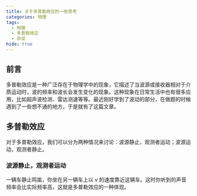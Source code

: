 ```yaml
---
title: 关于多普勒效应的一些思考
categories: 物理
tags:
  - 物理
  - 多普勒效应
  - 杂谈
hide: true
---
```


## 前言

多普勒效应是一种广泛存在于物理学中的现象，它描述了当波源或接收器相对于介质运动时，波的频率和波长会发生变化的现象。这种现象在日常生活中也有很多应用，比如超声波检测、雷达测速等等。最近刚好学到了波动的部分，在做题的时候遇到了一些想不通的地方，于是就有了这篇文章。

## 多普勒效应

对于多普勒效应，我们可以分为两种情况来讨论：波源静止，观测者运动；波源运动，观测者静止。

### 波源静止，观测者运动

一辆车静止鸣笛，你坐在另一辆车上以 $v$ 的速度靠近这辆车。这时你听到的声音频率会比实际频率高，这就是多普勒效应的一种体现。